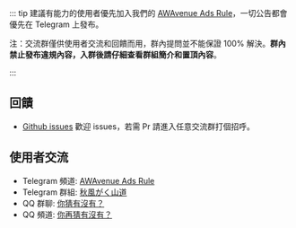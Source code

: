 ::: tip
建議有能力的使用者優先加入我們的 [AWAvenue Ads Rule](https://t.me/AWAvenueAdsRule)，一切公告都會優先在 Telegram 上發布。

注：交流群僅供使用者交流和回饋而用，群內提問並不能保證 100% 解決。**群內禁止發布違規內容，入群後請仔細查看群組簡介和置頂內容**。

:::
## 回饋

- [Github issues](https://github.com/TG-Twilight/AWAvenue-Ads-Rule/issues) 歡迎 issues，若需 Pr 請進入任意交流群打個招呼。

## 使用者交流

- Telegram 頻道: [AWAvenue Ads Rule](https://t.me/AWAvenueAdsRule)
- Telegram 群組: [秋風がく山道](https://t.me/AWAvenueAdsChat)
- QQ 群聊: [你猜有沒有？](https://youtu.be/dQw4w9WcQ)
- QQ 頻道: [你再猜有沒有？](https://www.ubisoft.com/zh-tw/game/rainbow-six/siege)